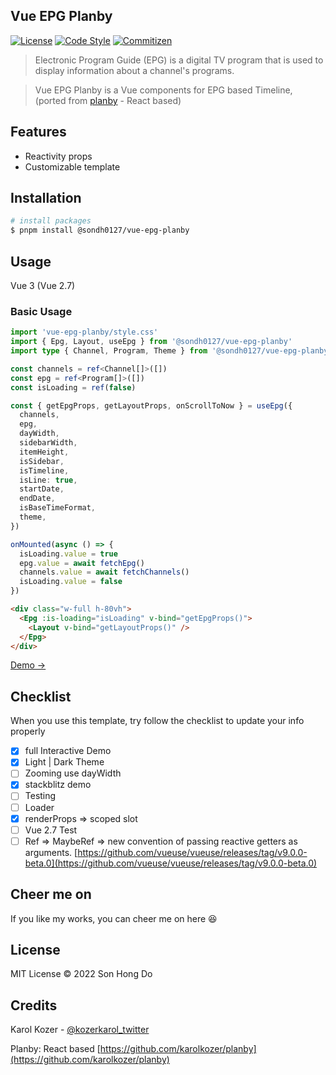 ## Vue EPG Planby
[![License](https://img.shields.io/github/license/logustra/vue-epg-planby)](https://github.com/sondh0127/vue-epg-planby/blob/master/license.md)
[![Code Style](https://img.shields.io/badge/code_style-standard-brightgreen.svg)](https://standardjs.com)
[![Commitizen](https://img.shields.io/badge/commitizen-friendly-brightgreen.svg)](http://commitizen.github.io/cz-cli)

> Electronic Program Guide (EPG) is a digital TV program that is used to display information about a channel's programs.

> Vue EPG Planby is a Vue components for EPG based Timeline, (ported from [planby](https://github.com/karolkozer/planby) - React based)

## Features
- Reactivity props
- Customizable template

## Installation
```sh
# install packages
$ pnpm install @sondh0127/vue-epg-planby
```


## Usage
Vue 3 (Vue 2.7)
### Basic Usage
```ts
import 'vue-epg-planby/style.css'
import { Epg, Layout, useEpg } from '@sondh0127/vue-epg-planby'
import type { Channel, Program, Theme } from '@sondh0127/vue-epg-planby'

const channels = ref<Channel[]>([])
const epg = ref<Program[]>([])
const isLoading = ref(false)

const { getEpgProps, getLayoutProps, onScrollToNow } = useEpg({
  channels,
  epg,
  dayWidth,
  sidebarWidth,
  itemHeight,
  isSidebar,
  isTimeline,
  isLine: true,
  startDate,
  endDate,
  isBaseTimeFormat,
  theme,
})

onMounted(async () => {
  isLoading.value = true
  epg.value = await fetchEpg()
  channels.value = await fetchChannels()
  isLoading.value = false
})

```

```html
<div class="w-full h-80vh">
  <Epg :is-loading="isLoading" v-bind="getEpgProps()">
    <Layout v-bind="getLayoutProps()" />
  </Epg>
</div>
```

[Demo →](https://stackblitz.com/edit/vue-epg-planby-demo?file=src%2FApp.vue)


## Checklist
When you use this template, try follow the checklist to update your info properly

- [x] full Interactive Demo
- [x] Light | Dark Theme
- [ ] Zooming use dayWidth
- [x] stackblitz demo
- [ ] Testing
- [ ] Loader
- [x] renderProps => <slot/> scoped slot
- [ ] Vue 2.7 Test
- [ ] Ref => MaybeRef => new convention of passing reactive getters as arguments. [https://github.com/vueuse/vueuse/releases/tag/v9.0.0-beta.0](https://github.com/vueuse/vueuse/releases/tag/v9.0.0-beta.0)

## Cheer me on
If you like my works, you can cheer me on here 😆

<!-- &nbsp; &nbsp; [Trakteer](https://trakteer.id/sondh0127/tip)<br> -->

## License
MIT License © 2022 Son Hong Do

## Credits

Karol Kozer - [@kozerkarol_twitter](https://twitter.com/kozerkarol)

Planby: React based [https://github.com/karolkozer/planby](https://github.com/karolkozer/planby)
